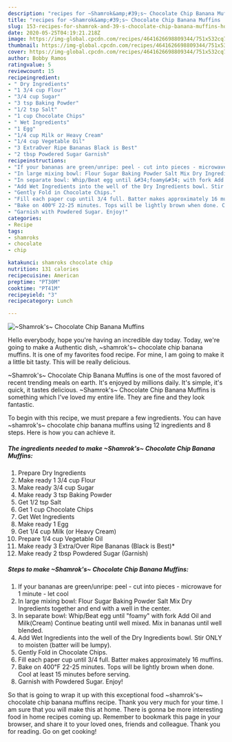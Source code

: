 ```yaml
---
description: "recipes for ~Shamrok&amp;#39;s~ Chocolate Chip Banana Muffins | how to make the best ~Shamrok&amp;#39;s~ Chocolate Chip Banana Muffins"
title: "recipes for ~Shamrok&amp;#39;s~ Chocolate Chip Banana Muffins | how to make the best ~Shamrok&amp;#39;s~ Chocolate Chip Banana Muffins"
slug: 153-recipes-for-shamrok-and-39-s-chocolate-chip-banana-muffins-how-to-make-the-best-shamrok-and-39-s-chocolate-chip-banana-muffins
date: 2020-05-25T04:19:21.218Z
image: https://img-global.cpcdn.com/recipes/4641626698809344/751x532cq70/shamroks-chocolate-chip-banana-muffins-recipe-main-photo.jpg
thumbnail: https://img-global.cpcdn.com/recipes/4641626698809344/751x532cq70/shamroks-chocolate-chip-banana-muffins-recipe-main-photo.jpg
cover: https://img-global.cpcdn.com/recipes/4641626698809344/751x532cq70/shamroks-chocolate-chip-banana-muffins-recipe-main-photo.jpg
author: Bobby Ramos
ratingvalue: 5
reviewcount: 15
recipeingredient:
- " Dry Ingredients"
- "1 3/4 cup Flour"
- "3/4 cup Sugar"
- "3 tsp Baking Powder"
- "1/2 tsp Salt"
- "1 cup Chocolate Chips"
- " Wet Ingredients"
- "1 Egg"
- "1/4 cup Milk or Heavy Cream"
- "1/4 cup Vegetable Oil"
- "3 ExtraOver Ripe Bananas Black is Best"
- "2 tbsp Powdered Sugar Garnish"
recipeinstructions:
- "If your bananas are green/unripe: peel - cut into pieces - microwave for 1 minute - let cool"
- "In large mixing bowl: Flour Sugar Baking Powder Salt Mix Dry Ingredients together and end with a well in the center."
- "In separate bowl: Whip/Beat egg until &#34;foamy&#34; with fork Add Oil and Milk(Cream) Continue beating until well mixed. Mix in bananas until well blended."
- "Add Wet Ingredients into the well of the Dry Ingredients bowl. Stir ONLY to moisten (batter will be lumpy)."
- "Gently Fold in Chocolate Chips."
- "Fill each paper cup until 3/4 full. Batter makes approximately 16 muffins."
- "Bake on 400℉ 22-25 minutes. Tops will be lightly brown when done. Cool at least 15 minutes before serving."
- "Garnish with Powdered Sugar. Enjoy!"
categories:
- Recipe
tags:
- shamroks
- chocolate
- chip

katakunci: shamroks chocolate chip 
nutrition: 131 calories
recipecuisine: American
preptime: "PT30M"
cooktime: "PT41M"
recipeyield: "3"
recipecategory: Lunch

---
```



![~Shamrok&#39;s~ Chocolate Chip Banana Muffins](https://img-global.cpcdn.com/recipes/4641626698809344/751x532cq70/shamroks-chocolate-chip-banana-muffins-recipe-main-photo.jpg)

Hello everybody, hope you're having an incredible day today. Today, we're going to make a Authentic dish, ~shamrok&#39;s~ chocolate chip banana muffins. It is one of my favorites food recipe. For mine, I am going to make it a little bit tasty. This will be really delicious.

~Shamrok&#39;s~ Chocolate Chip Banana Muffins is one of the most favored of recent trending meals on earth. It's enjoyed by millions daily. It's simple, it's quick, it tastes delicious. ~Shamrok&#39;s~ Chocolate Chip Banana Muffins is something which I've loved my entire life. They are fine and they look fantastic.




To begin with this recipe, we must prepare a few ingredients. You can have ~shamrok&#39;s~ chocolate chip banana muffins using 12 ingredients and 8 steps. Here is how you can achieve it.

<!--inarticleads1-->

##### The ingredients needed to make ~Shamrok&#39;s~ Chocolate Chip Banana Muffins:

1. Prepare  Dry Ingredients
1. Make ready 1 3/4 cup Flour
1. Make ready 3/4 cup Sugar
1. Make ready 3 tsp Baking Powder
1. Get 1/2 tsp Salt
1. Get 1 cup Chocolate Chips
1. Get  Wet Ingredients
1. Make ready 1 Egg
1. Get 1/4 cup Milk (or Heavy Cream)
1. Prepare 1/4 cup Vegetable Oil
1. Make ready 3 Extra/Over Ripe Bananas (Black is Best)*
1. Make ready 2 tbsp Powdered Sugar (Garnish)




<!--inarticleads2-->

##### Steps to make ~Shamrok&#39;s~ Chocolate Chip Banana Muffins:

1. If your bananas are green/unripe: peel - cut into pieces - microwave for 1 minute - let cool
1. In large mixing bowl: Flour Sugar Baking Powder Salt Mix Dry Ingredients together and end with a well in the center.
1. In separate bowl: Whip/Beat egg until &#34;foamy&#34; with fork Add Oil and Milk(Cream) Continue beating until well mixed. Mix in bananas until well blended.
1. Add Wet Ingredients into the well of the Dry Ingredients bowl. Stir ONLY to moisten (batter will be lumpy).
1. Gently Fold in Chocolate Chips.
1. Fill each paper cup until 3/4 full. Batter makes approximately 16 muffins.
1. Bake on 400℉ 22-25 minutes. Tops will be lightly brown when done. Cool at least 15 minutes before serving.
1. Garnish with Powdered Sugar. Enjoy!




So that is going to wrap it up with this exceptional food ~shamrok&#39;s~ chocolate chip banana muffins recipe. Thank you very much for your time. I am sure that you will make this at home. There is gonna be more interesting food in home recipes coming up. Remember to bookmark this page in your browser, and share it to your loved ones, friends and colleague. Thank you for reading. Go on get cooking!
